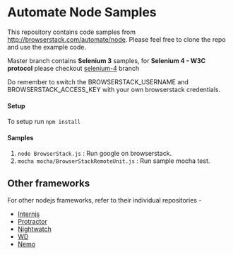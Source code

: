 # Automate Node Samples

This repository contains code samples from http://browserstack.com/automate/node. Please feel free to clone the repo and use the example code.

Master branch contains **Selenium 3** samples, for **Selenium 4 - W3C protocol** please checkout [selenium-4](https://github.com/browserstack/automate-node-samples/tree/selenium-4) branch

Do remember to switch the BROWSERSTACK_USERNAME and BROWSERSTACK_ACCESS_KEY with your own browserstack credentials.

####  Setup
To setup run `npm install`

#### Samples
1. `node BrowserStack.js` : Run google on browserstack.
1. `mocha mocha/BrowserStackRemoteUnit.js` : Run sample mocha test.

## Other frameworks

For other nodejs frameworks, refer to their individual repositories - 

- [Internjs](https://github.com/browserstack/intern-browserstack)
- [Protractor](https://github.com/browserstack/protractor-browserstack)
- [Nightwatch](https://github.com/browserstack/nightwatch-browserstack)
- [WD](https://github.com/browserstack/wd-browserstack)
- [Nemo](https://github.com/browserstack/nemo-browserstack)
